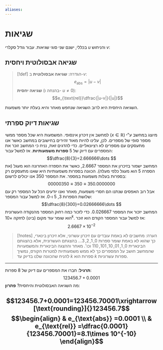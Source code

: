 ```yaml
---
aliases:
---
```


# שגיאות
בכללי, ישנם שני סוגי שגיאות. עבור גודל סקלרי $u$ והניחוש $v$:
## שגיאה אבסולוטית ויחסית
>[!def] הגדרה: 
 >**שגיאה אבסולוטית** ב-$v$:
 >$$e_{\text{abs}}=|u-v|$$
 >**שגיאה יחסית** (בהנחה ו- $u\neq 0$):
 >$$e_{\text{rel}}\dfrac{|u-v|}{|u|}$$
 

השגיאה היחסית היא לרוב השגיאה שנחפש מאחר והיא בעלת יותר משמעות.

## שגיאות דיוק ספרתי
למחשב אין זיכרון אינסופי. המשמעות היא שכל מספר ממשי ($x \in \mathbb{R}$) מיוצג במחשב ע"י מספר סופי של מספרים. לכן, עלינו להיות מאוד זהירים בחישובים במחשב כאשר אנו מתעסקים עם מספרים לא רציונאליים.
כדי להדגים זאת, נניח כי המחשב זוכר את המספרים עם דיוק של 5 **ספרות משמעותיות**. אז למשל עבור:
$$\dfrac{8}{3}=2.666666\dots $$
המחשב ישמור בזיכרון את המספר $2.6667$, כאשר את הספרה האחרונה הוא מעגל (את הספרה 5 הוא מעגל כלפי מעלה).
הכוונה בספרות משמעותיות היא שאנו מתעסקים רק בספרות בעלות משמעות במספר. את המספר $350$ אנו יכולים לרשום:
$$00000350\equiv 350\equiv 350.0000000$$
אבל רוב האפסים שנתנו הם חסרי משמעות, מאחר ואנו יודעים הכל על המספר רק עם שלושת הספרות $3$, $5$ ו-$0$. אז למשל עבור המספר:
$$\dfrac{8}{300}=0.02666666\dots $$
המחשב יזכור את המספר $0.026667$. כדי לזכור כמה רחוק המספר מהנקודה העשרונית הוא שומר עוד מקום (ביט) לחזקה $\times 10^{k}$. אז למשל עבור המספר הקודם הוא זוכר:
$$2.6667\times 10^{-2}$$
>[!notes] הערה: 
 >מחשבים לא באמת עובדים עם זיכרון עשרוני, אלא זיכרון בינארי, כך שהוא לא באמת שומר ספרות $0,1,2,3\dots$ בהצגתם העשרונית, אלא בהצגתם הבינארית $0,1,01,10,101,110$ וכו'.
 >מאחר וההצגה הבינארית והמשמעויות שהמחשב חושב על המספרים כך לא ממש משמעותיות למטרות הקורס, נמשיך להניח שהכוונה שלנו בדיוק עד $k$ ספרות הוא $k$ ספרות עשרוניות.

---
**תרגיל**:
חברו את המספרים עם דיוק של 8 ספרות:
$$123456.7+0.0001$$
מה השגיאה האבסולוטית והיחסית?
**פתרון**:

$$123456.7+0.0001=123456.70001\xrightarrow[\text{rounding}]{}123456.7$$
$$\begin{align}
 & e_{\text{abs}} =0.0001 \\
 & e_{\text{rel}} =\dfrac{0.0001}{123456.70001}=8.1\times 10^{-10}
\end{align}$$
---

